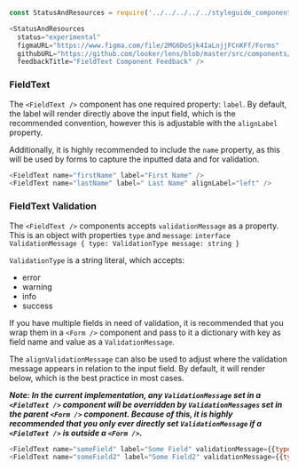```js noeditor
const StatusAndResources = require('../../../../../styleguide_components/StatusAndResources').StatusAndResources;

<StatusAndResources
  status="experimental"
  figmaURL="https://www.figma.com/file/2MG6DoSjk4IaLnjjFCnKFf/Forms"
  githubURL="https://github.com/looker/lens/blob/master/src/components/Form/Fields/FieldText.tsx"
  feedbackTitle="FieldText Component Feedback" />
```

### FieldText

The `<FieldText />` component has one required property: `label`. By default, the label will render directly above the input field, which is the recommended convention, however this is adjustable with the `alignLabel` property.

Additionally, it is highly recommended to include the `name` property, as this will be used by forms to capture the inputted data and for validation.

```js
<FieldText name="firstName" label="First Name" />
<FieldText name="lastName" label=" Last Name" alignLabel="left" />
```

### FieldText Validation

The `<FieldText />` components accepts `validationMessage` as a property. This is an object with properties `type` and `message`:
`
interface ValidationMessage {
  type: ValidationType
  message: string
}
`

`ValidationType` is a string literal, which accepts:
* error
* warning
* info
* success


If you have multiple fields in need of validation, it is recommended that you wrap them in a `<Form />` component and pass to it a dictionary with key as field name and value as a `ValidationMessage`.

The `alignValidationMessage` can also be used to adjust where the validation message appears in relation to the input field. By default, it will render below, which is the best practice in most cases.

___Note: In the current implementation, any `ValidationMessage` set in a `<FieldText />` component will be overridden by `ValidationMessages` set in the parent `<Form />` component. Because of this, it is highly recommended that you only ever directly set `ValidationMessage` if a `<FieldText />` is outside a `<Form />`.___

```js
<FieldText name="someField" label="Some Field" validationMessage={{type: "error", message: "This is an error"}}/>
<FieldText name="someField2" label="Some Field2" validationMessage={{type: "warning", message: "Here is a warning"}} alignValidationMessage="right" />
```
